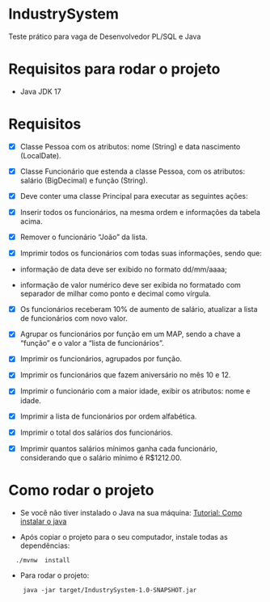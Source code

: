 # IndustrySystem
Teste prático para vaga de Desenvolvedor PL/SQL e Java

# Requisitos para rodar o projeto

- Java JDK 17

# Requisitos 
- [x] Classe Pessoa com os atributos: nome (String) e data nascimento (LocalDate).

- [x] Classe Funcionário que estenda a classe Pessoa, com os atributos: salário (BigDecimal) e função (String).

- [x] Deve conter uma classe Principal para executar as seguintes ações:

- [x] Inserir todos os funcionários, na mesma ordem e informações da tabela acima.

- [x] Remover o funcionário “João” da lista.

- [x] Imprimir todos os funcionários com todas suas informações, sendo que:

- informação de data deve ser exibido no formato dd/mm/aaaa;

- informação de valor numérico deve ser exibida no formatado com separador de milhar como ponto e decimal como vírgula.

- [x] Os funcionários receberam 10% de aumento de salário, atualizar a lista de funcionários com novo valor.

- [x] Agrupar os funcionários por função em um MAP, sendo a chave a “função” e o valor a “lista de funcionários”.

- [x] Imprimir os funcionários, agrupados por função.

- [x] Imprimir os funcionários que fazem aniversário no mês 10 e 12.

- [x] Imprimir o funcionário com a maior idade, exibir os atributos: nome e idade.

- [x] Imprimir a lista de funcionários por ordem alfabética.

- [x] Imprimir o total dos salários dos funcionários.

- [x] Imprimir quantos salários mínimos ganha cada funcionário, considerando que o salário mínimo é R$1212.00.

# Como rodar o projeto

- Se você não tiver instalado o Java na sua máquina:
[Tutorial: Como instalar o java](https://www.java.com/pt-BR/download/help/download_options_pt-br.html)

- Após copiar o projeto para o seu computador, instale todas as dependências:
  
```shell
  ./mvnw  install
```

- Para rodar o projeto:

```shell
    java -jar target/IndustrySystem-1.0-SNAPSHOT.jar
```

